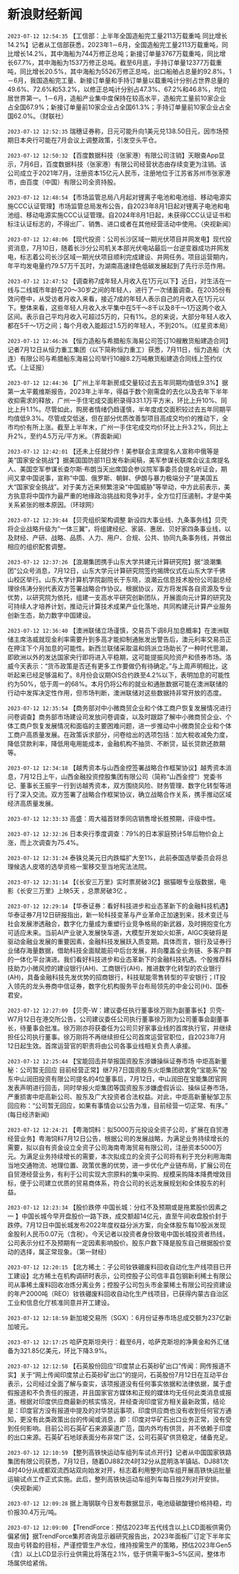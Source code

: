 # 新浪财经新闻
`2023-07-12 12:54:35` 【工信部：上半年全国造船完工量2113万载重吨 同比增长14.2%】记者从工信部获悉，2023年1－6月，全国造船完工量2113万载重吨，同比增长14.2%，其中海船为744万修正总吨；新接订单量3767万载重吨，同比增长67.7%，其中海船为1537万修正总吨。截至6月底，手持订单量12377万载重吨，同比增长20.5%，其中海船为5526万修正总吨，出口船舶占总量的92.8%。1－6月，我国造船完工量、新接订单量和手持订单量以载重吨计分别占世界总量的49.6%、72.6%和53.2%，以修正总吨计分别占47.3%、67.2%和46.8%，均位居世界第一。1－6月，造船产业集中度保持在较高水平，造船完工量前10家企业占全国67.9%；新接订单量前10家企业占全国61.3%；手持订单量前10家企业占全国62.0%。（财联社）

`2023-07-12 12:52:35` 瑞穗证券称，日元可能升向1美元兑138.50日元，因市场预期日本央行可能在7月会议上调整政策，引发空头平仓。

`2023-07-12 12:50:32` 【百度数据科技（张家港）有限公司注销】天眼查App显示，7月6日，百度数据科技（张家港）有限公司经营状态由存续变更为注销。该公司成立于2021年7月，注册资本15亿元人民币，注册地位于江苏省苏州市张家港市，由百度（中国）有限公司全资持股。

`2023-07-12 12:48:54` 【市场监管总局八月起对锂离子电池和电池组、移动电源实施CCC认证管理】市场监管总局发布公告，自2023年8月1日起对锂离子电池和电池组、移动电源实施CCC认证管理。自2024年8月1日起，未获得CCC认证证书和标注认证标志的，不得出厂、销售、进口或者在其他经营活动中使用。（央视新闻）

`2023-07-12 12:48:06` 【现代投资：公司长沙区域一期光伏项目并网发电】现代投资消息，7月10日，随着长沙分公司机关本部光伏电站最后一台逆变器成功并网发电，标志着公司长沙区域一期光伏项目顺利完成建设、并网任务。项目运营期内，年平均发电量约79.57万千瓦时，为湖南高速绿色低碳发展起到了先行示范作用。

`2023-07-12 12:47:52` 【调查称7成年轻人月收入在1万元以下】近日，对生活在一线与二线城市年龄在20～30岁之间的年轻人，进行了一次储蓄调查。在2035份有效问卷中，从受访者月收入来看，接近7成的年轻人表示自己的月收入在1万元以下。整体来看，这些年轻人月收入水平集中在5千～8千以及8千～1万这两个收入区间。表示自己平均月收入可超过5万的，只有1%。总的来说，大部分年轻人收入都在5千～1万之间；每个月收入能超过1.5万的年轻人，不到20%。（红星资本局）

`2023-07-12 12:46:26` 【恒力造船与希腊船东海易公司签订10艘散货船建造合同】记者7月12日从恒力重工集团（以下简称恒力重工）获悉，7月11日，恒力造船（大连）有限公司与希腊船东海易公司举行10艘8.2万吨散货船建造合同线上签约仪式。（上证报）

`2023-07-12 12:44:36` 【广州上半年新房成交量较过去五年同期均值低9.3%】据第一太平戴维斯报告，2023年上半年，得益于数个刚需盘的去化以及去年下半年收抑需求的释放，广州一手住宅成交面积录得331.1万平方米，环比上升10%、同比上升1.1%。尽管如此，购房者情绪仍趋谨慎，半年度成交面积较过去五年同期平均值低9.3%。尽管成交低迷，但在部分优质改善型项目高成交均价的推动下，全市均价有所上涨。截至上半年末，广州一手住宅成交均价环比上升3.2%，同比上升2%，至约4.5万元/平方米。（界面新闻）

`2023-07-12 12:42:01` 【还未上任就炒作！美参联会主席提名人宣称中俄等是美“国家安全挑战”】据美国国防部11日发布新闻稿，美军参谋长联席会议主席提名人、美国空军参谋长查尔斯·布朗当天出席国会参议院军事委员会提名听证会，期间又拿中国说事，宣称“中国、俄罗斯、朝鲜、伊朗与暴力极端分子”是美国五大“国家安全挑战”。对于美方近来频繁渲染“中国威胁”等举动，中方此前表示，美方执意将中国作为最严重的地缘政治挑战和竞争对手，全方位打压遏制，才是中美关系紧张的根本原因。（环球网）

`2023-07-12 12:39:44` 【贝壳组织架构调整 新设四大事业线、九条事务线】贝壳将企业战略升级为“一体三翼”，将组建经纪、家装、惠居、贝好家四条事业线，以及财经、产研、战略、品质、人力、用户、合规、公共、协同九条事务线，并做出相应的组织配套调整。

`2023-07-12 12:37:26` 【浪潮集团携手山东大学共建元计算研究院】据“浪潮集团”公众号消息，7月12日，山东大学元计算研究院签约揭牌仪式在山东大学千佛山校区举行。山东大学计算机学院副院长于东晓，浪潮云信息技术股份公司副总经理徐伟涛分别代表双方签署战略合作协议。根据协议，双方将发挥各自资源及专业优势，以研究院为依托，组建一支高水平研究创新团队，开展面向元计算的研究及可持续人才培养计划，推动元计算技术成果产业化落地，共同构建元计算产业服务创新生态，助力数字中国建设。

`2023-07-12 12:36:40` 【澳洲联储立场谨慎，交易员下调8月加息概率】在澳洲联储主席洛威就现金利率需要升到多高才能抑制通胀发出警告后，澳元利率交易员正在押注下个月加息的可能性。新西兰联储采取温和鸽派立场助长了一种时代思潮，即欧洲以外的发达国家央行即将进入平稳期，这可能提振风险资产和债券市场。洛威今天表示：“货币政策是否还有更多工作要做仍有待确定。”与上周声明相比，这听起来已经足够温和了。8月份会议期OIS合约跌至4.2%以下，表明加息的可能性约为50%，低于周一的68%。本月仍将公布的就业和通胀数据可能在澳洲联储的行动中发挥决定性作用，但市场判断，澳洲联储对这些数据持非常开放的态度。

`2023-07-12 12:35:54` 【商务部对中小微商贸企业和个体工商户恢复发展情况进行问卷调查】商务部市场建设司发放问卷调查，以及时跟踪了解中小微商贸企业、个体工商户恢复发展情况和面临的主要困难问题，进一步推动中小微商贸企业和个体工商户高质量发展。在政策诉求部分，问卷给出的选项包括：加大稅收减免力度，降低贷款利率，降低用电用能成本，金融机构不抽货、不断贷，延长贷款还款期等。

`2023-07-12 12:34:18` 【越秀资本与山西金控签署战略合作框架协议】越秀资本消息，7月12日上午，山西金融投资控股集团有限公司（简称“山西金控”）党委书记、董事长王振宇一行到访越秀资本，双方围绕风险、财务管理、数字化转型等进行了深入交流。双方签署了战略合作框架协议，确立战略合作关系，携手推动区域经济高质量发展。

`2023-07-12 12:33:33` 高盛：周大福首财季同店销售增长胜预期，评级中性。

`2023-07-12 12:32:26` 日本央行季度调查：79%的日本家庭预计5年后物价会上涨，而上次调查为75.4%。

`2023-07-12 12:31:24` 泰铢兑美元日内跌幅扩大至1%，此前泰国选举委员会将总理候选人皮塔的选举资格一案移交至当地宪法法院。

`2023-07-12 12:31:14` 【《长安三万里》实时票房破3亿】据猫眼专业版数据，电影《长安三万里》上映5天 ，总票房破3亿 。

`2023-07-12 12:29:14` 【华泰证券：看好科技进步和业态革新下的金融科技机遇】华泰证券7月12日研报指出，新一轮科技变革与产业革命正加速到来，技术变迁与社会发展渗透融合，数字化力量成为重塑行业竞争格局的新武器，及时拥抱变化方可适应未来。当前AI产业驶入发展快车道，大模型开发如火如荼，AIGC突破将是驱动金融业发展的重要因素，金融科技发展跃入质变期。具体而言，银行及证券行业储存海量数据，借助科技全面赋能前中后台发展，并向覆盖全业务链、多客户群的一体化平台演进。我们看好科技进步和业态革新下的金融科技机遇。个股推荐科技助力小微风控的建设银行(AH)、工商银行(AH)，推进数字化转型的农业银行(AH)，具备金融科技先发优势的招商银行，科技赋能零售转型的平安银行；IT投入领先的龙头券商中信证券，数字化机构服务平台布局领先的中金公司(H)、国泰君安。

`2023-07-12 12:27:09` 【贝壳-W：建议委任执行董事徐万刚为副董事长】贝壳-W7月12日在港交所公告，公司建议委任公司执行董事徐万刚为公司董事会副董事长，待董事会批准。徐万刚亦将获委任为公司贝好家事业线的首席执行官，并继续担任公司执行董事。徐万刚将不再继续担任公司首席运营官职位，自2023年7月12日起生效。首席运营官的职责将由公司各事业线相关负责人承接。

`2023-07-12 12:25:44` 【宝能回击并举报国资股东涉嫌操纵证券市场 中炬高新董秘：公司暂无回应 目前经营正常】继7月7日国资股东火炬集团欲罢免“宝能系”股东中山润田投资有限公司提名的4位董事后，7月12日，中山润田在宝能集团官网发表声明进行回击，同时举报火炬集团等国资股东涉嫌虚假诉讼、操纵证券市场，严重损害中炬高新公司、股东及广大投资者合法权益。对此，中炬高新董秘邹卫东回应称：“公司暂无回应，如果有事情会以公告为准，目前经营一切正常、有序。” (每日经济新闻)

`2023-07-12 12:24:21` 【粤海饲料：拟5000万元投设全资子公司，扩展在自贸港经营业务】粤海饲料7月12日公告，根据公司的发展战略，为满足业务持续增长的需要，拟以自有资金设立全资子公司海南粤海贸易有限公司，注册资本5000万元。为满足业务持续增长的需要，本次拟成立的全资子公司将有利于充分利用海南当地交通物流、地理位置、政策优惠的优势，进一步优化产业链布局，扩展公司在自贸港经营业务，有利于公司实现大宗原料的集中采购、规模采购降本降费增效目标，便于公司建立优质的贸易商体系，符合公司的长远发展规划和全体股东的利益。

`2023-07-12 12:23:34` 【股价跌停 中国长城：分红不及预期或是拖累股价因素之一 】中国长城今早开盘股价一路下跌，成交额超14亿元，直至午间收盘股价封于跌停。7月12日中国长城发布2022年度权益分派方案，向全体股东每10股派发现金股利人民币0.07元（含税）。今天记者以投资者身份致电中国长城投资者热线，公司表示分红不及预期有一定因素影响股价。股东户数下降是股东自己根据股价变动的选择，属正常现象。（第一财经）

`2023-07-12 12:20:15` 【北方稀土：子公司钕铁硼废料回收自动化生产线项目已开工建设】北方稀土在机构调研时表示，公司控股子公司信丰县包钢新利稀土有限公司从事稀土废料回收冶炼分离业务；控股子公司包头市金蒙稀土有限公司投资建设的年产2000吨（REO）钕铁硼废料回收自动化生产线项目，已获得内蒙古自治区工业和信息化厅核准同意并开工建设。

`2023-07-12 12:18:59` 新加坡交易所（SGX）：6月份证券市场总成交额为237亿新加坡元。

`2023-07-12 12:17:25` 哈萨克斯坦央行：截至6月，哈萨克斯坦的净黄金和外汇储备为321.85亿美元，环比下降3.9%。

`2023-07-12 12:12:58` 【石英股份回应“印度禁止石英砂矿出口”传闻：网传报道不实】关于“网上传闻印度禁止石英砂矿出口”的提问，石英股份7月12日在互动平台表示，公司经过全面了解与查实，该项报道没有任何事实依据和法律依据，属于虚假报道和不负责任的报道，并且国家官方媒体和正规的媒体均无任何此类消息或报道。根据对印度供应商最新的核实情况，并经查询印度官方相关最新政策，结论是：印度官方没有报道中提及的对华禁运事项，印度供应商也没有收到任何官方通知，更没有此类政策出台的传闻或消息，即：印度对华矿石出口业务正常，没有受到任何影响。目前公司石英矿石来源渠道广范，国内外均有供货，并不依赖于印度的出口来源。石英矿石地球表面分布非常广泛，公司石英矿供货稳定，储备充足。

`2023-07-12 12:10:59` 【整列高铁快运动车组列车试点开行】记者从中国国家铁路集团有限公司获悉，7月12日，随着DJ882次4时32分从昆明洛羊镇站、DJ881次4时40分从成都双流西站双向始发对开，标志着利用整列动车组开展高铁快运批量运输试点工作正式实施。此后，整列高铁快运动车组列车每日按2列对开安排。（央视新闻）

`2023-07-12 12:09:28` 据上海钢联今日发布数据显示，电池级碳酸锂价格持稳，均价报30.4万元/吨。

`2023-07-12 12:09:00` 【TrendForce：预估2023年五代线含以上LCD面板供需仍偏紧俏】据TrendForce集邦咨询显示器研究报告出，2023年面板厂订定下半年实现由亏转盈的目标，严谨控管生产水位，维持按需生产的策略，预估2023年Gen5（含）以上LCD显示行业供需比将落在2.1%，低于供需平衡3~5%区间，整体市场属供给紧俏。

